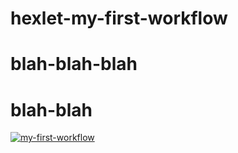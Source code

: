 # hexlet-my-first-workflow
# blah-blah-blah
# blah-blah
[![my-first-workflow](https://github.com/itroxa/hexlet-my-first-workflow/actions/workflows/hello-world.yml/badge.svg)](https://github.com/itroxa/hexlet-my-first-workflow/actions/workflows/hello-world.yml)
